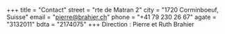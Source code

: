 +++
title = "Contact"
street = "rte de Matran 2"
city = "1720 Corminboeuf, Suisse"
email = "pierre@brahier.ch"
phone = "+41 79 230 26 67"
agate = "3132011"
bdta = "2174075"
+++
Direction : Pierre et Ruth Brahier
